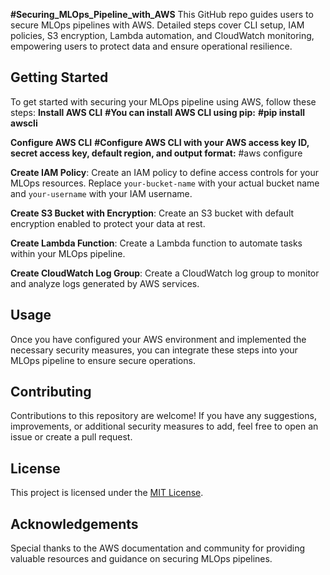 ****#Securing_MLOps_Pipeline_with_AWS****
This GitHub repo guides users to secure MLOps pipelines with AWS. Detailed steps cover CLI setup, IAM policies, S3 encryption, Lambda automation, and CloudWatch monitoring, empowering users to protect data and ensure operational resilience.
## Getting Started
To get started with securing your MLOps pipeline using AWS, follow these steps:
**Install AWS CLI**
**#You can install AWS CLI using pip:**
**#pip install awscli**

**Configure AWS CLI**
**#Configure AWS CLI with your AWS access key ID, secret access key, default region, and output format:**
#aws configure

**Create IAM Policy**: Create an IAM policy to define access controls for your MLOps resources. Replace `your-bucket-name` with your actual bucket name and `your-username` with your IAM username.

**Create S3 Bucket with Encryption**: Create an S3 bucket with default encryption enabled to protect your data at rest.

**Create Lambda Function**: Create a Lambda function to automate tasks within your MLOps pipeline.

**Create CloudWatch Log Group**: Create a CloudWatch log group to monitor and analyze logs generated by AWS services.

## Usage
Once you have configured your AWS environment and implemented the necessary security measures, you can integrate these steps into your MLOps pipeline to ensure secure operations.

## Contributing
Contributions to this repository are welcome! If you have any suggestions, improvements, or additional security measures to add, feel free to open an issue or create a pull request.

## License
This project is licensed under the [MIT License](LICENSE).

## Acknowledgements
Special thanks to the AWS documentation and community for providing valuable resources and guidance on securing MLOps pipelines.

